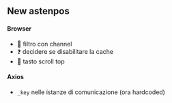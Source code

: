 ## New astenpos
#### Browser
- 🚀 filtro con channel
- ❓ decidere se disabilitare la cache
- 💄 tasto scroll top

#### Axios
- `_key` nelle istanze di comunicazione (ora hardcoded)

